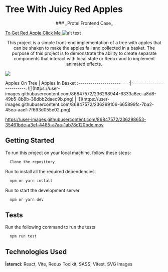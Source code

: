
# Tree With Juicy Red Apples

<p align="center"> 
  ### _Protel Frontend Case_

[To Get Red Apple Click Me ](https://tree-with-juicy-apples.vercel.app/)
![alt text](https://cdn.iconscout.com/icon/premium/png-512-thumb/falling-apple-3840957-3188982.png?f=avif&w=48 "Logo Title Text 1")
</p>
<p align="center">
This project is a simple front-end implementation of a tree with apples that can be shaken to make the apples fall and collected in a basket. The purpose of this project is to demonstrate the ability to create separate components that interact with local state or Redux and to implement animated effects.


![](https://i.imgur.com/lmLT303.gif)
  
</p>
Apples On Tree            |  Apples In Basket
:-------------------------:|:-------------------------:
![](https://user-images.githubusercontent.com/86847572/236298944-6333a8ec-a8d8-49b5-8b8b-38dbb2daec9b.png)  |  ![](https://user-images.githubusercontent.com/86847572/236299106-665899fc-7ba2-45ea-aaef-7f693d055e02.png)

https://user-images.githubusercontent.com/86847572/236298653-35461bde-a3ef-4485-a7aa-1ab78c120bde.mov

## Getting Started

To run this project on your local machine, follow these steps:

```bash
  Clone the repository
```
Run  to install all the required dependencies.

```bash
  npm or yarn install
```
Run to start the development server
```bash
  npm or yarn dev
```

## Tests
Run the following command to run the tests
```bash
  npm run test
```

  
## Technologies Used


**İstemci:** React, Vite, 
Redux Toolkit, 
SASS,
Vitest, 
SVG Images



  
